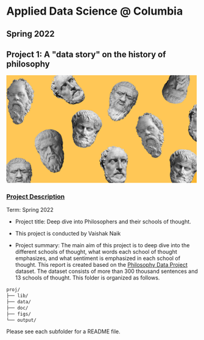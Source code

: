 # Applied Data Science @ Columbia
## Spring 2022
## Project 1: A "data story" on the history of philosophy

<img src="figs/origin-121.jpeg" width="500">

### [Project Description](doc/)


Term: Spring 2022

+ Project title: Deep dive into Philosophers and their schools of thought.
+ This project is conducted by Vaishak Naik

+ Project summary: The main aim of this project is to deep dive into the different schools of thought, what words each school of thought emphasizes, and what sentiment is emphasized in each school of thought. This report is created based on the [Philosophy Data Project](http://www.philosophydata.com/) dataset. The dataset consists of more than 300 thousand sentences and 13 schools of thought.
This folder is organized as follows.

```
proj/
├── lib/
├── data/
├── doc/
├── figs/
└── output/
```

Please see each subfolder for a README file.
